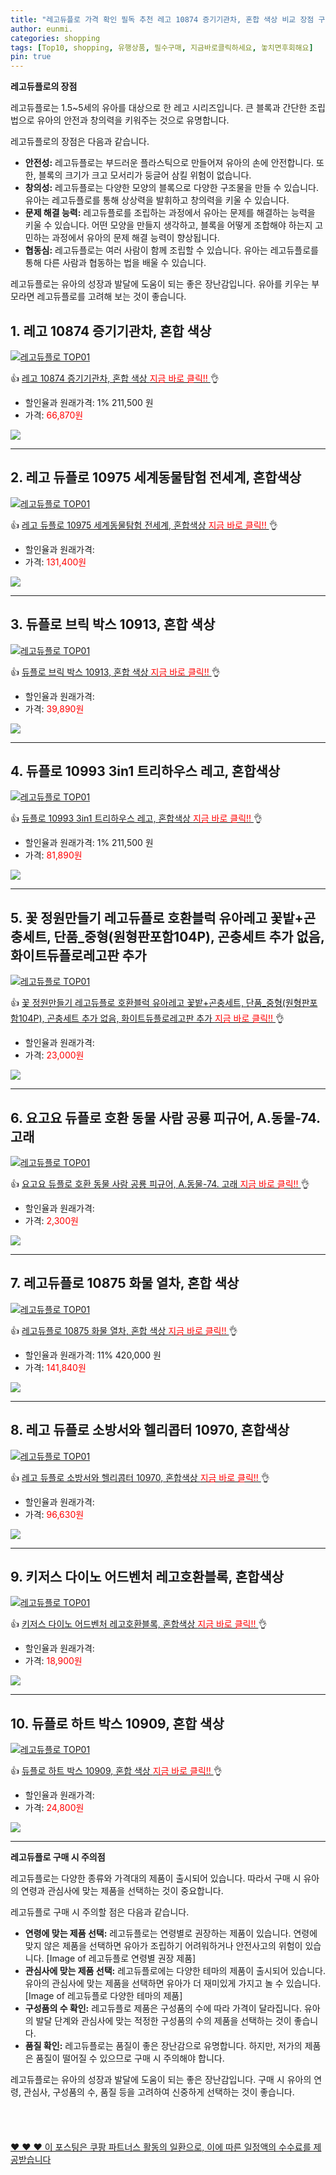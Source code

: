 ```yaml
---
title: "레고듀플로 가격 확인 필독 추천 레고 10874 증기기관차, 혼합 색상 비교 장점 구매가이드"
author: eunmi.
categories: shopping
tags: [Top10, shopping, 유행상품, 필수구매, 지금바로클릭하세요, 놓치면후회해요]
pin: true
---
```

**레고듀플로의 장점**

레고듀플로는 1.5~5세의 유아를 대상으로 한 레고 시리즈입니다. 큰 블록과 간단한 조립법으로 유아의 안전과 창의력을 키워주는 것으로 유명합니다.

레고듀플로의 장점은 다음과 같습니다.

* **안전성:** 레고듀플로는 부드러운 플라스틱으로 만들어져 유아의 손에 안전합니다. 또한, 블록의 크기가 크고 모서리가 둥글어 삼킬 위험이 없습니다.
* **창의성:** 레고듀플로는 다양한 모양의 블록으로 다양한 구조물을 만들 수 있습니다. 유아는 레고듀플로를 통해 상상력을 발휘하고 창의력을 키울 수 있습니다.
* **문제 해결 능력:** 레고듀플로를 조립하는 과정에서 유아는 문제를 해결하는 능력을 키울 수 있습니다. 어떤 모양을 만들지 생각하고, 블록을 어떻게 조합해야 하는지 고민하는 과정에서 유아의 문제 해결 능력이 향상됩니다.
* **협동심:** 레고듀플로는 여러 사람이 함께 조립할 수 있습니다. 유아는 레고듀플로를 통해 다른 사람과 협동하는 법을 배울 수 있습니다.

레고듀플로는 유아의 성장과 발달에 도움이 되는 좋은 장난감입니다. 유아를 키우는 부모라면 레고듀플로를 고려해 보는 것이 좋습니다.

   

## 1. 레고 10874 증기기관차, 혼합 색상

[![레고듀플로 TOP01](https://thumbnail10.coupangcdn.com/thumbnails/remote/230x230ex/image/product/image/vendoritem/2018/07/27/3716369286/521987d7-ce90-4830-9430-78e7ab7721d7.jpg)](https://link.coupang.com/re/AFFSDP?lptag=AF3617701&subid=GithubCoopas&pageKey=94135150&traceid=V0-153&itemId=291402541&vendorItemId=3716369286)


👍 [레고 10874 증기기관차, 혼합 색상 <font color=red> 지금 바로 클릭!! </font> ](https://link.coupang.com/re/AFFSDP?lptag=AF3617701&subid=GithubCoopas&pageKey=94135150&traceid=V0-153&itemId=291402541&vendorItemId=3716369286) 👌 


- 할인율과 원래가격: 1%  211,500   원
- 가격: <span style='color:red'>66,870원</span>

[![](/discount_price.png)](https://link.coupang.com/re/AFFSDP?lptag=AF3617701&subid=GithubCoopas&pageKey=94135150&traceid=V0-153&itemId=291402541&vendorItemId=3716369286)

---


   

## 2. 레고 듀플로 10975 세계동물탐험 전세계, 혼합색상

[![레고듀플로 TOP01](https://thumbnail8.coupangcdn.com/thumbnails/remote/230x230ex/image/retail/images/2022/11/17/10/6/3e86b737-837b-4d21-bdb1-6f3c3193e896.jpg)](https://link.coupang.com/re/AFFSDP?lptag=AF3617701&subid=GithubCoopas&pageKey=6927337428&traceid=V0-153&itemId=16750628719&vendorItemId=83932258845)


👍 [레고 듀플로 10975 세계동물탐험 전세계, 혼합색상 <font color=red> 지금 바로 클릭!! </font> ](https://link.coupang.com/re/AFFSDP?lptag=AF3617701&subid=GithubCoopas&pageKey=6927337428&traceid=V0-153&itemId=16750628719&vendorItemId=83932258845) 👌 


- 할인율과 원래가격: 
- 가격: <span style='color:red'>131,400원</span>

[![](/discount_price.png)](https://link.coupang.com/re/AFFSDP?lptag=AF3617701&subid=GithubCoopas&pageKey=6927337428&traceid=V0-153&itemId=16750628719&vendorItemId=83932258845)

---


   

## 3. 듀플로 브릭 박스 10913, 혼합 색상

[![레고듀플로 TOP01](https://thumbnail9.coupangcdn.com/thumbnails/remote/230x230ex/image/retail/images/2525950283959017-595e7389-14f2-47fc-a763-ea4d286244c8.jpg)](https://link.coupang.com/re/AFFSDP?lptag=AF3617701&subid=GithubCoopas&pageKey=4340138376&traceid=V0-153&itemId=5079615165&vendorItemId=70108474084)


👍 [듀플로 브릭 박스 10913, 혼합 색상 <font color=red> 지금 바로 클릭!! </font> ](https://link.coupang.com/re/AFFSDP?lptag=AF3617701&subid=GithubCoopas&pageKey=4340138376&traceid=V0-153&itemId=5079615165&vendorItemId=70108474084) 👌 


- 할인율과 원래가격: 
- 가격: <span style='color:red'>39,890원</span>

[![](/discount_price.png)](https://link.coupang.com/re/AFFSDP?lptag=AF3617701&subid=GithubCoopas&pageKey=4340138376&traceid=V0-153&itemId=5079615165&vendorItemId=70108474084)

---


   

## 4. 듀플로 10993 3in1 트리하우스 레고, 혼합색상

[![레고듀플로 TOP01](https://thumbnail9.coupangcdn.com/thumbnails/remote/230x230ex/image/rs_quotation_api/fsg6ltcq/21d7c8edec404c98ab8972d36fa219b8.png)](https://link.coupang.com/re/AFFSDP?lptag=AF3617701&subid=GithubCoopas&pageKey=7329429171&traceid=V0-153&itemId=18814212250&vendorItemId=85944704413)


👍 [듀플로 10993 3in1 트리하우스 레고, 혼합색상 <font color=red> 지금 바로 클릭!! </font> ](https://link.coupang.com/re/AFFSDP?lptag=AF3617701&subid=GithubCoopas&pageKey=7329429171&traceid=V0-153&itemId=18814212250&vendorItemId=85944704413) 👌 


- 할인율과 원래가격: 1%  211,500   원
- 가격: <span style='color:red'>81,890원</span>

[![](/discount_price.png)](https://link.coupang.com/re/AFFSDP?lptag=AF3617701&subid=GithubCoopas&pageKey=7329429171&traceid=V0-153&itemId=18814212250&vendorItemId=85944704413)

---


   

## 5. 꽃 정원만들기 레고듀플로 호환블럭 유아레고 꽃밭+곤충세트, 단품_중형(원형판포함104P), 곤충세트 추가 없음, 화이트듀플로레고판 추가

[![레고듀플로 TOP01](https://thumbnail6.coupangcdn.com/thumbnails/remote/230x230ex/image/vendor_inventory/3c24/02b314d4e3e5a632fc55d4cf34c5016fe00430f72179f72a45ed7a0001fd.png)](https://link.coupang.com/re/AFFSDP?lptag=AF3617701&subid=GithubCoopas&pageKey=5513734388&traceid=V0-153&itemId=8603245340&vendorItemId=75890494125)


👍 [꽃 정원만들기 레고듀플로 호환블럭 유아레고 꽃밭+곤충세트, 단품_중형(원형판포함104P), 곤충세트 추가 없음, 화이트듀플로레고판 추가 <font color=red> 지금 바로 클릭!! </font> ](https://link.coupang.com/re/AFFSDP?lptag=AF3617701&subid=GithubCoopas&pageKey=5513734388&traceid=V0-153&itemId=8603245340&vendorItemId=75890494125) 👌 


- 할인율과 원래가격: 
- 가격: <span style='color:red'>23,000원</span>

[![](/discount_price.png)](https://link.coupang.com/re/AFFSDP?lptag=AF3617701&subid=GithubCoopas&pageKey=5513734388&traceid=V0-153&itemId=8603245340&vendorItemId=75890494125)

---


   

## 6. 요고요 듀플로 호환 동물 사람 공룡 피규어, A.동물-74. 고래

[![레고듀플로 TOP01](https://thumbnail8.coupangcdn.com/thumbnails/remote/230x230ex/image/vendor_inventory/4618/c35b65bc58958185cef2f7da91eb97e9abd80a2d172910c39965dcecba4d.jpg)](https://link.coupang.com/re/AFFSDP?lptag=AF3617701&subid=GithubCoopas&pageKey=4501118346&traceid=V0-153&itemId=5403685877&vendorItemId=72703659642)


👍 [요고요 듀플로 호환 동물 사람 공룡 피규어, A.동물-74. 고래 <font color=red> 지금 바로 클릭!! </font> ](https://link.coupang.com/re/AFFSDP?lptag=AF3617701&subid=GithubCoopas&pageKey=4501118346&traceid=V0-153&itemId=5403685877&vendorItemId=72703659642) 👌 


- 할인율과 원래가격: 
- 가격: <span style='color:red'>2,300원</span>

[![](/discount_price.png)](https://link.coupang.com/re/AFFSDP?lptag=AF3617701&subid=GithubCoopas&pageKey=4501118346&traceid=V0-153&itemId=5403685877&vendorItemId=72703659642)

---


   

## 7. 레고듀플로 10875 화물 열차, 혼합 색상

[![레고듀플로 TOP01](https://thumbnail7.coupangcdn.com/thumbnails/remote/230x230ex/image/product/image/vendoritem/2019/02/08/3716369344/fa4af870-e8bb-4a86-a1fc-8b07a0f94ed0.jpg)](https://link.coupang.com/re/AFFSDP?lptag=AF3617701&subid=GithubCoopas&pageKey=94135158&traceid=V0-153&itemId=291402556&vendorItemId=3716369344)


👍 [레고듀플로 10875 화물 열차, 혼합 색상 <font color=red> 지금 바로 클릭!! </font> ](https://link.coupang.com/re/AFFSDP?lptag=AF3617701&subid=GithubCoopas&pageKey=94135158&traceid=V0-153&itemId=291402556&vendorItemId=3716369344) 👌 


- 할인율과 원래가격: 11%  420,000   원
- 가격: <span style='color:red'>141,840원</span>

[![](/discount_price.png)](https://link.coupang.com/re/AFFSDP?lptag=AF3617701&subid=GithubCoopas&pageKey=94135158&traceid=V0-153&itemId=291402556&vendorItemId=3716369344)

---


   

## 8. 레고 듀플로 소방서와 헬리콥터 10970, 혼합색상

[![레고듀플로 TOP01](https://thumbnail7.coupangcdn.com/thumbnails/remote/230x230ex/image/rs_quotation_api/arixnc5k/7765dd5959404d1483e6338b568d57cd.jpg)](https://link.coupang.com/re/AFFSDP?lptag=AF3617701&subid=GithubCoopas&pageKey=6348680307&traceid=V0-153&itemId=13349585109&vendorItemId=80604752530)


👍 [레고 듀플로 소방서와 헬리콥터 10970, 혼합색상 <font color=red> 지금 바로 클릭!! </font> ](https://link.coupang.com/re/AFFSDP?lptag=AF3617701&subid=GithubCoopas&pageKey=6348680307&traceid=V0-153&itemId=13349585109&vendorItemId=80604752530) 👌 


- 할인율과 원래가격: 
- 가격: <span style='color:red'>96,630원</span>

[![](/discount_price.png)](https://link.coupang.com/re/AFFSDP?lptag=AF3617701&subid=GithubCoopas&pageKey=6348680307&traceid=V0-153&itemId=13349585109&vendorItemId=80604752530)

---


   

## 9. 키저스 다이노 어드벤처 레고호환블록, 혼합색상

[![레고듀플로 TOP01](https://thumbnail10.coupangcdn.com/thumbnails/remote/230x230ex/image/retail/images/2970585943606095-f7bed4fb-183d-4fec-9dc0-1a92c0b5bf16.jpg)](https://link.coupang.com/re/AFFSDP?lptag=AF3617701&subid=GithubCoopas&pageKey=6837644823&traceid=V0-153&itemId=16250344005&vendorItemId=83443552889)


👍 [키저스 다이노 어드벤처 레고호환블록, 혼합색상 <font color=red> 지금 바로 클릭!! </font> ](https://link.coupang.com/re/AFFSDP?lptag=AF3617701&subid=GithubCoopas&pageKey=6837644823&traceid=V0-153&itemId=16250344005&vendorItemId=83443552889) 👌 


- 할인율과 원래가격: 
- 가격: <span style='color:red'>18,900원</span>

[![](/discount_price.png)](https://link.coupang.com/re/AFFSDP?lptag=AF3617701&subid=GithubCoopas&pageKey=6837644823&traceid=V0-153&itemId=16250344005&vendorItemId=83443552889)

---


   

## 10. 듀플로 하트 박스 10909, 혼합 색상

[![레고듀플로 TOP01](https://thumbnail8.coupangcdn.com/thumbnails/remote/230x230ex/image/retail/images/2020/11/12/11/5/e491ff0f-fc0a-425b-bdd1-d2f05bfb824a.jpg)](https://link.coupang.com/re/AFFSDP?lptag=AF3617701&subid=GithubCoopas&pageKey=4340138105&traceid=V0-153&itemId=5079614681&vendorItemId=72389274579)


👍 [듀플로 하트 박스 10909, 혼합 색상 <font color=red> 지금 바로 클릭!! </font> ](https://link.coupang.com/re/AFFSDP?lptag=AF3617701&subid=GithubCoopas&pageKey=4340138105&traceid=V0-153&itemId=5079614681&vendorItemId=72389274579) 👌 


- 할인율과 원래가격: 
- 가격: <span style='color:red'>24,800원</span>

[![](/discount_price.png)](https://link.coupang.com/re/AFFSDP?lptag=AF3617701&subid=GithubCoopas&pageKey=4340138105&traceid=V0-153&itemId=5079614681&vendorItemId=72389274579)

---
**레고듀플로 구매 시 주의점**

레고듀플로는 다양한 종류와 가격대의 제품이 출시되어 있습니다. 따라서 구매 시 유아의 연령과 관심사에 맞는 제품을 선택하는 것이 중요합니다.

레고듀플로 구매 시 주의할 점은 다음과 같습니다.

* **연령에 맞는 제품 선택:** 레고듀플로는 연령별로 권장하는 제품이 있습니다. 연령에 맞지 않은 제품을 선택하면 유아가 조립하기 어려워하거나 안전사고의 위험이 있습니다.
[Image of 레고듀플로 연령별 권장 제품]
* **관심사에 맞는 제품 선택:** 레고듀플로에는 다양한 테마의 제품이 출시되어 있습니다. 유아의 관심사에 맞는 제품을 선택하면 유아가 더 재미있게 가지고 놀 수 있습니다.
[Image of 레고듀플로 다양한 테마의 제품]
* **구성품의 수 확인:** 레고듀플로 제품은 구성품의 수에 따라 가격이 달라집니다. 유아의 발달 단계와 관심사에 맞는 적정한 구성품의 수의 제품을 선택하는 것이 좋습니다.
* **품질 확인:** 레고듀플로는 품질이 좋은 장난감으로 유명합니다. 하지만, 저가의 제품은 품질이 떨어질 수 있으므로 구매 시 주의해야 합니다.

레고듀플로는 유아의 성장과 발달에 도움이 되는 좋은 장난감입니다. 구매 시 유아의 연령, 관심사, 구성품의 수, 품질 등을 고려하여 신중하게 선택하는 것이 좋습니다.<br><br><br><br><br> [ ❤ ❤ ❤ 이 포스팅은 쿠팡 파트너스 활동의 일환으로, 이에 따른 일정액의 수수료를 제공받습니다](https://link.coupang.com/a/bcEFyh)